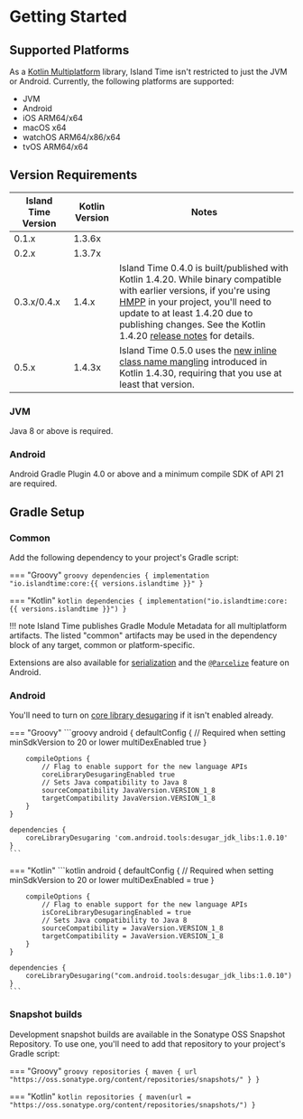 # Getting Started

## Supported Platforms

As a [Kotlin Multiplatform](https://kotlinlang.org/docs/reference/multiplatform.html) library, Island Time isn't restricted to just the JVM or Android. Currently, the following platforms are supported:

- JVM
- Android
- iOS ARM64/x64
- macOS x64
- watchOS ARM64/x86/x64
- tvOS ARM64/x64

## Version Requirements

| Island Time Version | Kotlin Version | Notes |
| --- | --- | --- |
| 0.1.x | 1.3.6x |
| 0.2.x | 1.3.7x |
| 0.3.x/0.4.x | 1.4.x | Island Time 0.4.0 is built/published with Kotlin 1.4.20. While binary compatible with earlier versions, if you're using [HMPP](https://kotlinlang.org/docs/reference/mpp-share-on-platforms.html#share-code-on-similar-platforms) in your project, you'll need to update to at least 1.4.20 due to publishing changes. See the Kotlin 1.4.20 [release notes](https://blog.jetbrains.com/kotlin/2020/11/kotlin-1-4-20-released/) for details. |
| 0.5.x | 1.4.3x | Island Time 0.5.0 uses the [new inline class name mangling](https://kotlinlang.org/docs/whatsnew1430.html#improved-inline-classes) introduced in Kotlin 1.4.30, requiring that you use at least that version. |

### JVM

Java 8 or above is required.

### Android

Android Gradle Plugin 4.0 or above and a minimum compile SDK of API 21 are required.

## Gradle Setup

### Common

Add the following dependency to your project's Gradle script:

=== "Groovy"
    ```groovy
    dependencies {
        implementation "io.islandtime:core:{{ versions.islandtime }}"
    }
    ```

=== "Kotlin"
    ```kotlin
    dependencies {
        implementation("io.islandtime:core:{{ versions.islandtime }}")
    }
    ```

!!! note
    Island Time publishes Gradle Module Metadata for all multiplatform artifacts. The listed "common" artifacts may be used in the dependency block of any target, common or platform-specific.

Extensions are also available for [serialization](extensions/serialization.md) and the [`@Parcelize`](extensions/parcelize.md) feature on Android.

### Android

You'll need to turn on [core library desugaring](https://developer.android.com/studio/preview/features#j8-desugar) if it isn't enabled already.

=== "Groovy"
    ```groovy
    android {
        defaultConfig {
            // Required when setting minSdkVersion to 20 or lower
            multiDexEnabled true
        }

        compileOptions {
            // Flag to enable support for the new language APIs
            coreLibraryDesugaringEnabled true
            // Sets Java compatibility to Java 8
            sourceCompatibility JavaVersion.VERSION_1_8
            targetCompatibility JavaVersion.VERSION_1_8
        }
    }

    dependencies {
        coreLibraryDesugaring 'com.android.tools:desugar_jdk_libs:1.0.10'
    }
    ```

=== "Kotlin"
    ```kotlin
    android {
        defaultConfig {
            // Required when setting minSdkVersion to 20 or lower
            multiDexEnabled = true
        }

        compileOptions {
            // Flag to enable support for the new language APIs
            isCoreLibraryDesugaringEnabled = true
            // Sets Java compatibility to Java 8
            sourceCompatibility = JavaVersion.VERSION_1_8
            targetCompatibility = JavaVersion.VERSION_1_8
        }
    }

    dependencies {
        coreLibraryDesugaring("com.android.tools:desugar_jdk_libs:1.0.10")
    }
    ```

### Snapshot builds

Development snapshot builds are available in the Sonatype OSS Snapshot Repository. To use one, you'll need to add that repository to your project's Gradle script:

=== "Groovy"
    ```groovy
    repositories {
        maven { url "https://oss.sonatype.org/content/repositories/snapshots/" }
    }
    ```

=== "Kotlin"
    ```kotlin
    repositories {
        maven(url = "https://oss.sonatype.org/content/repositories/snapshots/")
    }
    ```

